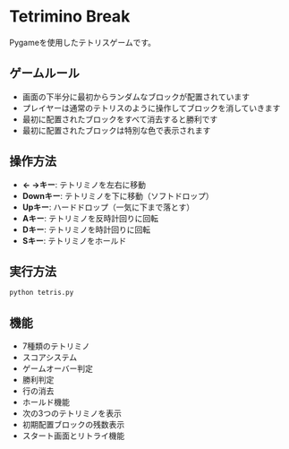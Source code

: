 # Tetrimino Break

Pygameを使用したテトリスゲームです。

## ゲームルール

- 画面の下半分に最初からランダムなブロックが配置されています
- プレイヤーは通常のテトリスのように操作してブロックを消していきます
- 最初に配置されたブロックをすべて消去すると勝利です
- 最初に配置されたブロックは特別な色で表示されます

## 操作方法

- **<- ->キー**: テトリミノを左右に移動
- **Downキー**: テトリミノを下に移動（ソフトドロップ）
- **Upキー**: ハードドロップ（一気に下まで落とす）
- **Aキー**: テトリミノを反時計回りに回転
- **Dキー**: テトリミノを時計回りに回転
- **Sキー**: テトリミノをホールド

## 実行方法

```bash
python tetris.py
```

## 機能

- 7種類のテトリミノ
- スコアシステム
- ゲームオーバー判定
- 勝利判定
- 行の消去
- ホールド機能
- 次の3つのテトリミノを表示
- 初期配置ブロックの残数表示
- スタート画面とリトライ機能
